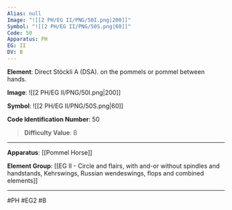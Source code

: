 ```yaml
---
Alias: null
Image: "![[2 PH/EG II/PNG/50I.png|200]]"
Symbol: "![[2 PH/EG II/PNG/50S.png|60]]"
Code: 50
Apparatus: PH
EG: II
DV: B
---
```

**Element**: Direct Stöckli A (DSA). on the pommels or pommel between hands.

**Image**:
![[2 PH/EG II/PNG/50I.png|200]]

**Symbol**:
![[2 PH/EG II/PNG/50S.png|60]]

**Code Identification Number**: 50

>**Difficulty Value**: B

___
**Apparatus**: [[Pommel Horse]]

**Element Group**: [[EG II - Circle and flairs, with and-or without spindles and handstands, Kehrswings, Russian wendeswings, flops and combined elements]]
___
#PH #EG2 #B
